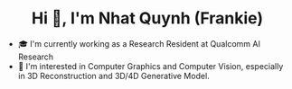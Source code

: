 <h1 align="center">Hi 👋, I'm Nhat Quynh (Frankie) </h1>

- :mortar_board: I'm currently working as a Research Resident at Qualcomm AI Research
- 🔭 I'm interested in Computer Graphics and Computer Vision, especially in 3D Reconstruction and 3D/4D Generative Model. 

